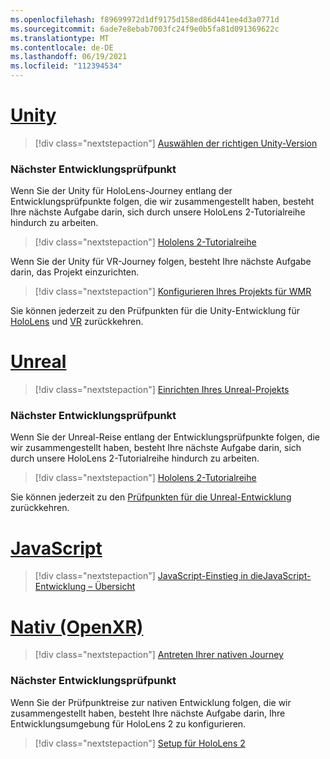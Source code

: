```yaml
---
ms.openlocfilehash: f89699972d1df9175d158ed86d441ee4d3a0771d
ms.sourcegitcommit: 6ade7e8ebab7003fc24f9e0b5fa81d091369622c
ms.translationtype: MT
ms.contentlocale: de-DE
ms.lasthandoff: 06/19/2021
ms.locfileid: "112394534"
---
```

# <a name="unity"></a>[Unity](#tab/unity)

> [!div class="nextstepaction"]
> [Auswählen der richtigen Unity-Version](../unity/choosing-unity-version.md)

### <a name="next-development-checkpoint"></a>Nächster Entwicklungsprüfpunkt

Wenn Sie der Unity für HoloLens-Journey entlang der Entwicklungsprüfpunkte folgen, die wir zusammengestellt haben, besteht Ihre nächste Aufgabe darin, sich durch unsere HoloLens 2-Tutorialreihe hindurch zu arbeiten.

> [!div class="nextstepaction"]
> [Hololens 2-Tutorialreihe](../unity/tutorials/mr-learning-base-01.md)

Wenn Sie der Unity für VR-Journey folgen, besteht Ihre nächste Aufgabe darin, das Projekt einzurichten.

> [!div class="nextstepaction"]
> [Konfigurieren Ihres Projekts für WMR](../unity/configure-unity-project.md)

Sie können jederzeit zu den Prüfpunkten für die Unity-Entwicklung für [HoloLens](../unity/unity-development-overview.md#1-getting-started) und [VR](../unity/unity-development-wmr-overview.md#1-getting-started) zurückkehren.

# <a name="unreal"></a>[Unreal](#tab/unreal)

> [!div class="nextstepaction"]
> [Einrichten Ihres Unreal-Projekts](../unreal/unreal-project-setup.md)

### <a name="next-development-checkpoint"></a>Nächster Entwicklungsprüfpunkt

Wenn Sie der Unreal-Reise entlang der Entwicklungsprüfpunkte folgen, die wir zusammengestellt haben, besteht Ihre nächste Aufgabe darin, sich durch unsere HoloLens 2-Tutorialreihe hindurch zu arbeiten.

> [!div class="nextstepaction"]
> [Hololens 2-Tutorialreihe](../unreal/tutorials/unreal-uxt-ch1.md)

Sie können jederzeit zu den [Prüfpunkten für die Unreal-Entwicklung](../unreal/unreal-development-overview.md#1-getting-started) zurückkehren.

# <a name="javascript"></a>[JavaScript](#tab/javascript)

> [!div class="nextstepaction"]
> [JavaScript-Einstieg in die](../native/directx-development-overview.md)[JavaScript-Entwicklung – Übersicht](../javascript/javascript-development-overview.md) 

# <a name="native-openxr"></a>[Nativ (OpenXR)](#tab/native)

> [!div class="nextstepaction"]
> [Antreten Ihrer nativen Journey](../native/directx-development-overview.md)

### <a name="next-development-checkpoint"></a>Nächster Entwicklungsprüfpunkt

Wenn Sie der Prüfpunktreise zur nativen Entwicklung folgen, die wir zusammengestellt haben, besteht Ihre nächste Aufgabe darin, Ihre Entwicklungsumgebung für HoloLens 2 zu konfigurieren.

> [!div class="nextstepaction"]
> [Setup für HoloLens 2](../native/openxr-getting-started.md#getting-started-with-openxr-for-hololens-2)
